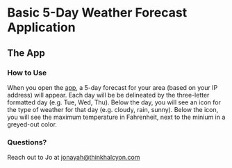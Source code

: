 # Basic 5-Day Weather Forecast Application

## The App

### How to Use
When you open the [app](#), a 5-day forecast for your area (based on your IP address) will appear.  Each day will be be delineated by the three-letter formatted day (e.g. Tue, Wed, Thu).  Below the day, you will see an icon for the type of weather for that day (e.g. cloudy, rain, sunny).  Below the icon, you will see the maximum temperature in Fahrenheit, next to the minium in a greyed-out color.

### Questions?
Reach out to Jo at [jonayah@thinkhalcyon.com](mailto:jonayah@thinkhalcyon.com)